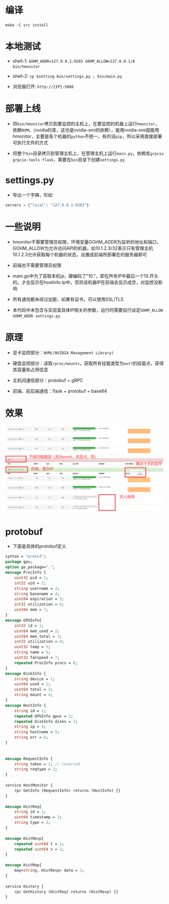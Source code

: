 # 编译

`make -C src install`

# 本地测试

- shell-1: `GOHM_ADDR=127.0.0.1:9203 GOHM_ALLOW=127.0.0.1/8 bin/hmonitor`

- shell-2: `cp $setting bin/settings.py ; bin/main.py`

- 浏览器打开:  `http://{IP}:5000`

# 部署上线

- 将`bin/hmonitor`拷贝到要监控的主机上，在要监控的机器上运行`hmonitor`， 依赖`NVML`（nvidia的库，这也是nvidia-smi的依赖），能用nvidia-smi就能用hmonitor，主要是各个机器的`python`不统一，有的没`pip`，所以采用直接部署可执行文件的方式
 

- 将整个`bin`目录拷贝到管理主机上，在管理主机上运行`main.py`，依赖库`grpcio grpcio-tools flask`，需要在`bin`目录下创建`settings.py`

# settings.py

- 导出一个字典，形如

```python
servers = {"local": "127.0.0.1:9203"}
```

# 一些说明

- hmonitor不需要管理员权限，环境变量GOHM_ADDR为监听的地址和端口，GOHM_ALLOW为允许访问API的机器，如10.1.2.3/32表示只有管理主机10.1.2.3允许获取每个机器的状态，设置成前端所部署在的服务器即可
  
- 前端也不需要管理员权限

- main.go中为了获取本机ip，硬编码了"10."，即在所有IP中最后一个10.开头的，才会显示在hostInfo.Ip中，否则该机器IP在前端会显示成空，对监控没影响

- 所有通信都未经过加密，如果有证书，可以使用SSL/TLS

- 本代码中未包含与实验室具体IP相关的参数，运行时需要自行设定`GOHM_ALLOW GOHM_ADDR settings.py`

# 原理

- 显卡监控部分：`NVML(NVIDIA Management Library)`

- 硬盘监控部分：读取`/proc/mounts`，获取所有挂载类型为`ext?`的挂载点，获得其容量和占用信息

- 主机间通信部分：protobuf + gRPC

- 前端、前后端通信：flask + protobuf + base64


# 效果

![截图](snapshot.png)


# protobuf

- 下面是具体的protobuf定义

```protobuf
syntax = "proto3";
package gpu;
option go_package=".";
message ProcInfo {
    uint32 pid = 1;
    int32 uid = 2;
    string username = 3;
    string basename = 4;
    uint64 expiration = 5;
    int32 utilization = 6;
    uint64 mem = 7;
}
message GPUInfo{
    int32 id = 1;
    uint64 mem_used = 2;
    uint64 mem_total = 3;
    int32 utilization = 4;
    uint32 temp = 5;
    string name = 6;
    uint32 fanspeed = 7;
    repeated ProcInfo procs = 8;
}
message DiskInfo {
    string device = 1;
    uint64 used = 2;
    uint64 total = 3;
    string mount = 4;
}
message HostInfo {
    string id = 1;
    repeated GPUInfo gpus = 2;
    repeated DiskInfo disks = 3;
    string ip = 4;
    string hostname = 5;
    string err = 6;
}


message RequestInfo {
    string token = 1; // reserved
    string reqtype = 2; 
}

service HostMonitor {
    rpc GetInfo (RequestInfo) returns (HostInfo) {}
}

message HistReq{
    string id = 1;
    uint64 timestamp = 2;
    string type = 3;
}

message HistResp{
    repeated uint64 t = 1;
    repeated uint64 v = 2;
}

message HistMap{
    map<string, HistResp> data = 1;
}

service History {
    rpc GetHistory (HistReq) returns (HistResp) {}
}
```